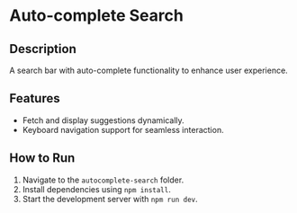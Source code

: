 # Auto-complete Search

## Description
A search bar with auto-complete functionality to enhance user experience.

## Features
- Fetch and display suggestions dynamically.
- Keyboard navigation support for seamless interaction.

## How to Run
1. Navigate to the `autocomplete-search` folder.
2. Install dependencies using `npm install`.
3. Start the development server with `npm run dev`.
